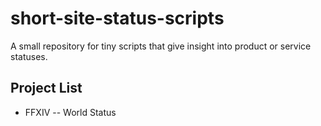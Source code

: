 # short-site-status-scripts
A small repository for tiny scripts that give insight into product or service statuses.

## Project List

- FFXIV
-- World Status
